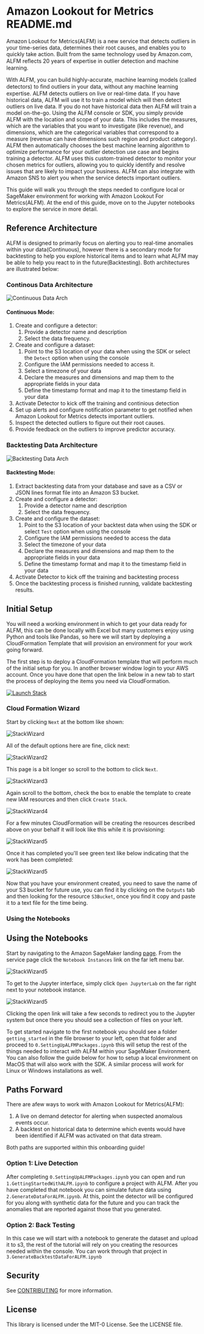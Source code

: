 # Amazon Lookout for Metrics README.md

Amazon Lookout for Metrics(ALFM) is a new service that detects outliers in your time-series data, determines their root causes, and
enables you to quickly take action. Built from the same technology used by Amazon.com, ALFM reﬂects
20 years of expertise in outlier detection and machine learning.


With ALFM, you can build highly-accurate, machine learning models (called detectors) to ﬁnd outliers
in your data, without any machine learning expertise. ALFM detects outliers on live or real-time data. If
you have historical data, ALFM will use it to train a model which will then detect outliers on live data. If
you do not have historical data then ALFM will train a model on-the-go. Using the ALFM console or SDK,
you simply provide ALFM with the location and scope of your data. This includes the measures, which
are the variables that you want to investigate (like revenue), and dimensions, which are the categorical
variables that correspond to a measure (revenue can have dimensions such region and product category).
ALFM then automatically chooses the best machine learning algorithm to optimize performance for
your outlier detection use case and begins training a detector. ALFM uses this custom-trained detector
to monitor your chosen metrics for outliers, allowing you to quickly identify and resolve issues that are
likely to impact your business. ALFM can also integrate with Amazon SNS to alert you when the service
detects important outliers.

This guide will walk you through the steps needed to configure local or SageMaker environment for working with Amazon Lookout For Metrics(ALFM). At the end of this guide, move on to the Jupyter notebooks to explore the service in more detail.

## Reference Architecture

ALFM is designed to primarily focus on alerting you to real-time anomalies within your data(Continuous), however there is a secondary mode for backtesting to help you explore historical items and to learn what ALFM may be able to help you react to in the future(Backtesting). Both architectures are illustrated below:

### Continous Data Architecture

![Continuous Data Arch](static/imgs/readme/ALFM-Continous(v1).png)

#### Continuous Mode:

1. Create and configure a detector: 
    1. Provide a detector name and description
    2. Select the data frequency.
2. Create and configure a dataset:
    1. Point to the S3 location of your data when using the SDK or select the `Detect` option when using the console 
    2. Configure the IAM permissions needed to access it.
    3. Select a timezone of your data
    4. Declare the measures and dimensions and map them to the appropriate fields in your data
    5. Define the timestamp format and map it to the timestamp field in your data
3. Activate Detector to kick off the training and continious detection 
4. Set up alerts and configure notification parameter to get notified when Amazon Lookout for Metrics detects important outliers.
5. Inspect the detected outliers to figure out their root causes.
6. Provide feedback on the outliers to improve predictor accuracy.


### Backtesting Data Architecture

![Backtesting Data Arch](static/imgs/readme/ALFM-Backtesting(v1).png)

#### Backtesting Mode:

1. Extract backtesting data from your database and save as a CSV or JSON lines format file into an Amazon S3 bucket.
2. Create and configure a detector:
    1. Provide a detector name and description
    2. Select the data frequency.
3. Create and configure the dataset:
    1. Point to the S3 location of your backtest data when using the SDK or select `Test` option when using the console 
    2. Configure the IAM permissions needed to access the data
    3. Select the timezone of your data
    4. Declare the measures and dimensions and map them to the appropriate fields in your data
    5. Define the timestamp format and map it to the timestamp field in your data
4. Activate Detector to kick off the training and backtesting process 
5. Once the backtesting process is finished running, validate backtesting results.


## Initial Setup

You will need a working environment in which to get your data ready for ALFM, this can be done locally with Excel but many customers enjoy using Python and tools like Pandas, so here we will start by deploying a CloudFormation Template that will provision an environment for your work going forward. 

The first step is to deploy a CloudFormation template that will perform much of the initial setup for you. In another browser window login to your AWS account. Once you have done that open the link below in a new tab to start the process of deploying the items you need via CloudFormation.

[![Launch Stack](https://s3.amazonaws.com/cloudformation-examples/cloudformation-launch-stack.png)](https://console.aws.amazon.com/cloudformation/home#/stacks/new?stackName=ALFMDemo&templateURL=https://lookoutformetricsbucket.s3.amazonaws.com/LookoutForMetricsNotebookSetup.YAML)

### Cloud Formation Wizard

Start by clicking `Next` at the bottom like shown:

![StackWizard](static/imgs/readme/img1.png)

All of the default options here are fine, click next:

![StackWizard2](static/imgs/readme/img2.png)

This page is a bit longer so scroll to the bottom to click `Next`.

![StackWizard3](static/imgs/readme/img3.png)

Again scroll to the bottom, check the box to enable the template to create new IAM resources and then click `Create Stack`.

![StackWizard4](static/imgs/readme/img4.png)

For a few minutes CloudFormation will be creating the resources described above on your behalf it will look like this while it is provisioning:

![StackWizard5](static/imgs/readme/img5.png)

Once it has completed you'll see green text like below indicating that the work has been completed:

![StackWizard5](static/imgs/readme/img6.png)

Now that you have your environment created, you need to save the name of your S3 bucket for future use, you can find it by clicking on the `Outputs` tab and then looking for the resource `S3Bucket`, once you find it copy and paste it to a text file for the time being.

### Using the Notebooks

## Using the Notebooks

Start by navigating to the Amazon SageMaker landing [page](https://console.aws.amazon.com/sagemaker/home?region=us-east-1#/). From the service page click the `Notebook Instances` link on the far left menu bar.

![StackWizard5](static/imgs/readme/img7.png)

To get to the Jupyter interface, simply click `Open JupyterLab` on the far right next to your notebook instance.

![StackWizard5](static/imgs/readme/img8.png)

Clicking the open link will take a few seconds to redirect you to the Jupyter system but once there you should see a collection of files on your left. 

To get started navigate to the first notebook you should see a folder `getting_started` in the file browser to your left, open that folder and proceed to `0.SettingUpALFMPackages.ipynb` this will setup the rest of the things needed to interact with ALFM within your SageMaker Environment. You can also follow the guide below for how to setup a local environment on MacOS that will also work with the SDK. A similar process will work for Linux or Windows installations as well.


## Paths Forward

There are afew ways to work with Amazon Lookout for Metrics(ALFM):

1. A live on demand detector for alerting when suspected anomalous events occur.
1. A backtest on historical data to determine which events would have been identified if ALFM was activated on that data stream.

Both paths are supported within this onboarding guide!

### Option 1: Live Detection

After completing `0.SettingUpALFMPackages.ipynb` you can open and run `1.GettingStartedWithALFM.ipynb` to configure a project with ALFM. After you have completed that notebook you can simulate future data using `2.GenerateDataForALFM.ipynb`. At this, point the detector will be configured for you along with synthetic data for the future and you can track the anomalies that are reported against those that you generated.


### Option 2: Back Testing

In this case we will start with a notebook to generate the dataset and upload it to s3, the rest of the tutorial will rely on you creating the resources needed within the console. You can work through that project in `3.GenerateBacktestDataForALFM.ipynb`


## Security

See [CONTRIBUTING](CONTRIBUTING.md#security-issue-notifications) for more information.

## License

This library is licensed under the MIT-0 License. See the LICENSE file.

